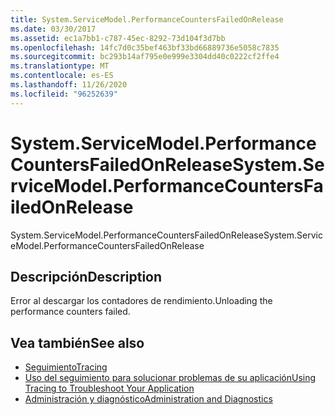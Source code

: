 ```yaml
---
title: System.ServiceModel.PerformanceCountersFailedOnRelease
ms.date: 03/30/2017
ms.assetid: ec1a7bb1-c787-45ec-8292-73d104f3d7bb
ms.openlocfilehash: 14fc7d0c35bef463bf33bd66889736e5058c7835
ms.sourcegitcommit: bc293b14af795e0e999e3304dd40c0222cf2ffe4
ms.translationtype: MT
ms.contentlocale: es-ES
ms.lasthandoff: 11/26/2020
ms.locfileid: "96252639"
---
```

# <a name="systemservicemodelperformancecountersfailedonrelease"></a><span data-ttu-id="2d7fa-102">System.ServiceModel.PerformanceCountersFailedOnRelease</span><span class="sxs-lookup"><span data-stu-id="2d7fa-102">System.ServiceModel.PerformanceCountersFailedOnRelease</span></span>

<span data-ttu-id="2d7fa-103">System.ServiceModel.PerformanceCountersFailedOnRelease</span><span class="sxs-lookup"><span data-stu-id="2d7fa-103">System.ServiceModel.PerformanceCountersFailedOnRelease</span></span>  
  
## <a name="description"></a><span data-ttu-id="2d7fa-104">Descripción</span><span class="sxs-lookup"><span data-stu-id="2d7fa-104">Description</span></span>  

 <span data-ttu-id="2d7fa-105">Error al descargar los contadores de rendimiento.</span><span class="sxs-lookup"><span data-stu-id="2d7fa-105">Unloading the performance counters failed.</span></span>  
  
## <a name="see-also"></a><span data-ttu-id="2d7fa-106">Vea también</span><span class="sxs-lookup"><span data-stu-id="2d7fa-106">See also</span></span>

- [<span data-ttu-id="2d7fa-107">Seguimiento</span><span class="sxs-lookup"><span data-stu-id="2d7fa-107">Tracing</span></span>](index.md)
- [<span data-ttu-id="2d7fa-108">Uso del seguimiento para solucionar problemas de su aplicación</span><span class="sxs-lookup"><span data-stu-id="2d7fa-108">Using Tracing to Troubleshoot Your Application</span></span>](using-tracing-to-troubleshoot-your-application.md)
- [<span data-ttu-id="2d7fa-109">Administración y diagnóstico</span><span class="sxs-lookup"><span data-stu-id="2d7fa-109">Administration and Diagnostics</span></span>](../index.md)
